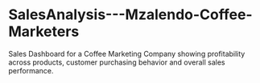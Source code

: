 # SalesAnalysis---Mzalendo-Coffee-Marketers
Sales Dashboard for a Coffee Marketing Company showing profitability across products, customer purchasing behavior and overall sales performance.
